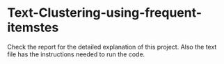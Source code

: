 # Text-Clustering-using-frequent-itemstes
Check the report for the detailed explanation of this project. Also the text file has the instructions needed to run the code.
